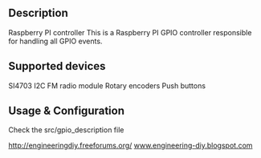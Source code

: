 ## Description
Raspberry PI controller
This is a Raspberry PI GPIO controller responsible for handling all GPIO events. 

## Supported devices
SI4703 I2C FM radio module
Rotary encoders
Push buttons

## Usage & Configuration
Check the src/gpio_description file


http://engineeringdiy.freeforums.org/
www.engineering-diy.blogspot.com

